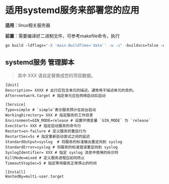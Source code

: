 # 适用systemd服务来部署您的应用 
**适用**：linux相关服务器

**前置**：需要编译好二进制文件，可参考makefile命令，执行

```makefile
go build -ldflags="-X 'main.BuildTime=`date`' -w -s" -buildvcs=false -o ./bin/ ./...
```

## systemd服务 管理脚本
> 其中 XXX 请自定替换成您的项目数据。
```editorconfig
[Unit]
Description= XXXX # 此行应包含单元的描述。通常用于描述单元的目的。
After=network.target # 指定单元应在网络启动后启动

[Service]
Type=simple # `simple`表示服务预计在前台启动
WorkingDirectory= XXX # 指定服务的工作目录
Environment=GIN_MODE=release # 设置环境变量 `GIN_MODE` 为 `release`
ExecStart= XXX # 指定启动服务的命令行
Restart=on-failure # 定义服务的重启行为
RestartSec=5s # 指定重新启动尝试之间的延迟
StandardOutput=syslog  # 将服务的标准输出重定向到 syslog
StandardError=syslog # 将服务的标准错误重定向到 syslog
SyslogIdentifier= XXX # 指定 syslog 消息中使用的标识符
KillMode=mixed # 定义服务进程应如何终止
TimeoutStopSec=5 # 指定等待服务正常停止的时间

[Install]
WantedBy=multi-user.target

```